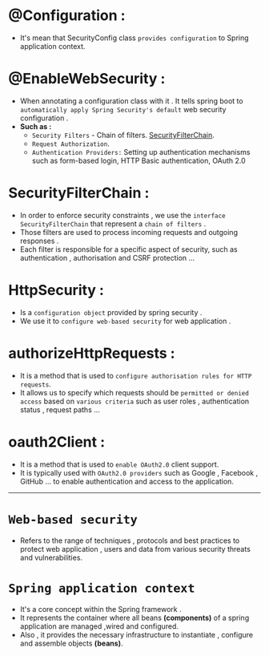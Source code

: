 # @Configuration :
- It's mean that SecurityConfig class `provides configuration` to Spring application context.

# @EnableWebSecurity :
- When annotating a configuration class with it . It tells spring boot to `automatically apply Spring Security's default` web security configuration .
- **Such as :**
    - `Security Filters` - Chain of filters. [SecurityFilterChain](#SecurityFilterChain-).
    - `Request Authorization`.
    - `Authentication Providers:` Setting up authentication mechanisms such as form-based login, HTTP Basic authentication, OAuth 2.0
  
    


# SecurityFilterChain :
- In order to enforce security constraints , we use the `interface SecurityFilterChain` that represent a `chain of filters` .
- Those filters are used to process incoming requests and outgoing responses .
- Each filter is responsible for a specific aspect of security, such as authentication , authorisation and CSRF protection ... 

# HttpSecurity :
- Is a `configuration object` provided by spring security .
- We use it to `configure web-based security` for web application .

# authorizeHttpRequests :
- It is a method that is used to `configure authorisation rules for HTTP requests`.
- It allows us to specify which requests should be `permitted or denied access` based on `various criteria` such as user roles , authentication status , request paths ...

# oauth2Client :
- It is a method that is used to `enable OAuth2.0` client support.
- It is typically used with `OAuth2.0 providers` such as Google , Facebook , GitHub ... to enable authentication and access to the application.

___

# `Web-based security` 
- Refers to the range of techniques , protocols and best practices to protect web application , users and data from various security threats and vulnerabilities.
# `Spring application context`
- It's a core concept within the Spring framework .
- It represents the container where all beans **(components)** of a spring application are managed ,wired and configured.
- Also , it provides the necessary infrastructure to instantiate , configure and assemble objects **(beans)**.